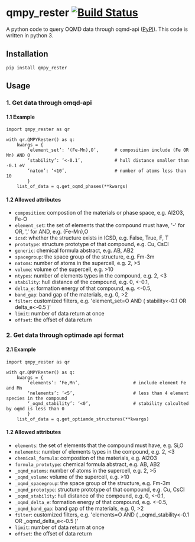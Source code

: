 # qmpy_rester  [ ![Build Status](https://travis-ci.org/mohanliu/qmpy_rester.svg?branch=master) ](https://travis-ci.org/mohanliu/qmpy_rester)
A python code to query OQMD data through oqmd-api ([PyPI](https://pypi.org/project/qmpy-rester/)). This code is written in python 3.

## Installation
`pip install qmpy_rester`

## Usage
### 1. Get data through omqd-api
#### 1.1 Example 
```
import qmpy_rester as qr

with qr.QMPYRester() as q:
    kwargs = {
        ‘element_set’: ‘(Fe-Mn),O’,      # composition include (Fe OR Mn) AND O
        ‘stability’: ‘<-0.1’,            # hull distance smaller than -0.1 eV
        ‘natom’: ‘<10’,                  # number of atoms less than 10
        }
    list_of_data = q.get_oqmd_phases(**kwargs)
```
#### 1.2 Allowed attributes
- `composition`: compostion of the materials or phase space, e.g. Al2O3, Fe-O
- `element_set`: the set of elements that the compound must have, '-' for OR, ',' for AND, e.g. (Fe-Mn),O
- `icsd`: whether the structure exists in ICSD, e.g. False, True, F, T
- `prototype`: structure prototype of that compound, e.g. Cu, CsCl
- `generic`: chemical formula abstract, e.g. AB, AB2
- `spacegroup`: the space group of the structure, e.g. Fm-3m
- `natoms`: number of atoms in the supercell, e.g. 2, >5
- `volume`: volume of the supercell, e.g. >10
- `ntypes`: number of elements types in the compound, e.g. 2, <3
- `stability`: hull distance of the compound, e.g. 0, <-0.1,
- `delta_e`: formation energy of that compound, e.g. <-0.5,
- `band_gap`: band gap of the materials, e.g. 0, >2
- `filter`: customized filters, e.g. 'element_set=O AND ( stability<-0.1 OR delta_e<-0.5 )'
- `limit`: number of data return at once
- `offset`: the offset of data return

### 2. Get data through optimade api format
#### 2.1 Example 
```
import qmpy_rester as qr

with qr.QMPYRester() as q:
    kwargs = {
        ‘elements’: ‘Fe,Mn’,                    # include element Fe and Mn
        ‘nelements’: ‘<5’,                      # less than 4 element species in the compound
        ‘_oqmd_stability’: ‘<0’,                # stability calculted by oqmd is less than 0
        }
    list_of_data = q.get_optiamde_structures(**kwargs)
```
#### 1.2 Allowed attributes
- `elements`: the set of elements that the compound must have, e.g. Si,O
- `nelements`: number of elements types in the compound, e.g. 2, <3
- `chemical_formula`: compostion of the materials, e.g. Al2O3
- `formula_prototype`: chemical formula abstract, e.g. AB, AB2
- `_oqmd_natoms`: number of atoms in the supercell, e.g. 2, >5
- `_oqmd_volume`: volume of the supercell, e.g. >10
- `_oqmd_spacegroup`: the space group of the structure, e.g. Fm-3m
- `_oqmd_prototype`: structure prototype of that compound, e.g. Cu, CsCl
- `_oqmd_stability`: hull distance of the compound, e.g. 0, <-0.1,
- `_oqmd_delta_e`: formation energy of that compound, e.g. <-0.5,
- `_oqmd_band_gap`: band gap of the materials, e.g. 0, >2
- `filter`: customized filters, e.g. 'elements=O AND ( \_oqmd_stability<-0.1 OR \_oqmd_delta_e<-0.5 )'
- `limit`: number of data return at once
- `offset`: the offset of data return
